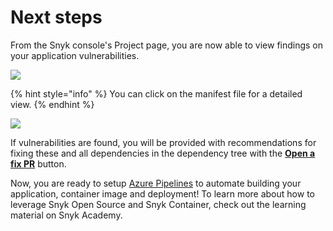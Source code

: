 # Next steps

From the Snyk console's Project page, you are now able to view findings on your application vulnerabilities.

![](https://github.com/snyk/user-docs/tree/0874305e3aea1ea3c57b0398879776ac062b3479/.gitbook/assets/snyk_scan_13.png)

{% hint style="info" %}
You can click on the manifest file for a detailed view.
{% endhint %}

![](https://github.com/snyk/user-docs/tree/0874305e3aea1ea3c57b0398879776ac062b3479/.gitbook/assets/snyk_scan_14.png)

If vulnerabilities are found, you will be provided with recommendations for fixing these and all dependencies in the dependency tree with the [**Open a fix PR**](https://support.snyk.io/hc/en-us/articles/360003891038-Fix-your-vulnerabilities) button.

Now, you are ready to setup [Azure Pipelines](https://docs.microsoft.com/en-us/azure/devops/pipelines/?view=azure-devops) to automate building your application, container image and deployment! To learn more about how to leverage Snyk Open Source and Snyk Container, check out the learning material on Snyk Academy.

